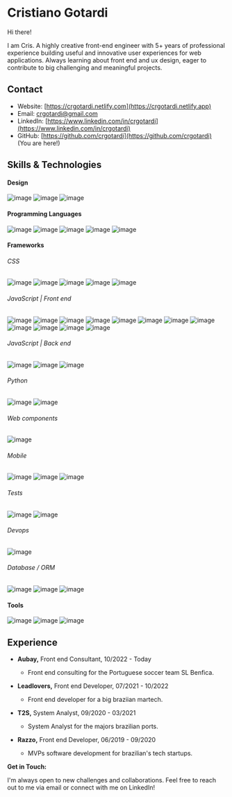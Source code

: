 # Cristiano Gotardi

Hi there! 

I am Cris. A highly creative front-end engineer with 5+ years of professional experience building useful and innovative user experiences for web applications. Always learning about front end and ux design, eager to contribute to big challenging and meaningful projects.

## Contact

* Website: [https://crgotardi.netlify.com](https://crgotardi.netlify.app)
* Email: [crgotardi@gmail.com](mailto:crgotardi@gmail.com)
* LinkedIn: [https://www.linkedin.com/in/crgotardi](https://www.linkedin.com/in/crgotardi)
* GitHub: [https://github.com/crgotardi](https://github.com/crgotardi)  (You are here!)

## Skills & Technologies

#### Design
  ![image](https://img.shields.io/badge/Adobe%20XD-470137?style=for-the-badge&logo=Adobe%20XD&logoColor=#FF61F6)
  ![image](https://img.shields.io/badge/Figma-333333?style=for-the-badge&logo=figma&logoColor=white)
  ![image](https://img.shields.io/badge/storybook-FF4785?style=for-the-badge&logo=storybook&logoColor=white)

#### Programming Languages
  ![image](https://img.shields.io/badge/HTML5-E34F26?style=for-the-badge&logo=html5&logoColor=white)
  ![image](https://img.shields.io/badge/CSS3-1572B6?style=for-the-badge&logo=css3&logoColor=white)
  ![image](https://img.shields.io/badge/JavaScript-323330?style=for-the-badge&logo=javascript&logoColor=F7DF1E)
  ![image](https://img.shields.io/badge/TypeScript-007ACC?style=for-the-badge&logo=typescript&logoColor=white)
  ![image](https://img.shields.io/badge/Python-FFD43B?style=for-the-badge&logo=python&logoColor=blue)
  
#### Frameworks

###### CSS
  ![image](https://img.shields.io/badge/Bootstrap-563D7C?style=for-the-badge&logo=bootstrap&logoColor=white)
  ![image](https://img.shields.io/badge/Bulma-00D1B2?style=for-the-badge&logo=Bulma&logoColor=white)
  ![image](https://img.shields.io/badge/postcss-DD3A0A?style=for-the-badge&logo=postcss&logoColor=white)
  ![image](https://img.shields.io/badge/Sass-CC6699?style=for-the-badge&logo=sass&logoColor=white)
  ![image](https://img.shields.io/badge/styled--components-DB7093?style=for-the-badge&logo=styled-components&logoColor=white)

###### JavaScript | Front end
  ![image](https://img.shields.io/badge/React-20232A?style=for-the-badge&logo=react&logoColor=61DAFB)
  ![image](https://img.shields.io/badge/next%20js-000000?style=for-the-badge&logo=nextdotjs&logoColor=white)
  ![image](https://img.shields.io/badge/Redux-593D88?style=for-the-badge&logo=redux&logoColor=white)
  ![image](https://img.shields.io/badge/Vue%20js-35495E?style=for-the-badge&logo=vuedotjs&logoColor=4FC08D)
  ![image](https://img.shields.io/badge/nuxt%20js-00C58E?style=for-the-badge&logo=nuxtdotjs&logoColor=white)
  ![image](https://img.shields.io/badge/Angular-DD0031?style=for-the-badge&logo=angular&logoColor=white)
  ![image](https://img.shields.io/badge/remix-000000?style=for-the-badge&logo=remix&logoColor=white)
  ![image](https://img.shields.io/badge/Solid%20JS-2C4F7C?style=for-the-badge&logo=solid&logoColor=white)
  ![image](https://img.shields.io/badge/Astro-0C1222?style=for-the-badge&logo=astro&logoColor=FDFDFE)
  ![image](https://img.shields.io/badge/shadcn%2Fui-000000?style=for-the-badge&logo=shadcnui&logoColor=white)
  ![image](https://img.shields.io/badge/ThreeJs-black?style=for-the-badge&logo=three.js&logoColor=white)
  ![image](https://img.shields.io/badge/ember%20js-E04E39?style=for-the-badge&logo=emberdotjs&logoColor=white)

###### JavaScript | Back end
  ![image](https://img.shields.io/badge/Express%20js-000000?style=for-the-badge&logo=express&logoColor=white)
  ![image](https://img.shields.io/badge/Node%20js-339933?style=for-the-badge&logo=nodedotjs&logoColor=white)
  ![image](https://img.shields.io/badge/nestjs-E0234E?style=for-the-badge&logo=nestjs&logoColor=white)

###### Python
  ![image](https://img.shields.io/badge/Flask-000000?style=for-the-badge&logo=flask&logoColor=white)
  ![image](https://img.shields.io/badge/fastapi-109989?style=for-the-badge&logo=FASTAPI&logoColor=white)

###### Web components
  ![image](https://img.shields.io/badge/lit-324FFF?style=for-the-badge&logo=lit&logoColor=white)
  
###### Mobile
  ![image](https://img.shields.io/badge/React_Native-20232A?style=for-the-badge&logo=react&logoColor=61DAFB)
  ![image](https://img.shields.io/badge/Ionic-3880FF?style=for-the-badge&logo=ionic&logoColor=white)
  ![image](https://img.shields.io/badge/Expo-1B1F23?style=for-the-badge&logo=expo&logoColor=white)

###### Tests
  ![image](https://img.shields.io/badge/Jest-C21325?style=for-the-badge&logo=jest&logoColor=white)
  ![image](https://img.shields.io/badge/Cypress-17202C?style=for-the-badge&logo=cypress&logoColor=white)

###### Devops
  ![image](https://img.shields.io/badge/Docker-2CA5E0?style=for-the-badge&logo=docker&logoColor=white)
  
###### Database / ORM
  ![image](https://img.shields.io/badge/Prisma-3982CE?style=for-the-badge&logo=Prisma&logoColor=white)
  ![image](https://img.shields.io/badge/firebase-ffca28?style=for-the-badge&logo=firebase&logoColor=black)
  ![image](https://img.shields.io/badge/GraphQl-E10098?style=for-the-badge&logo=graphql&logoColor=white)

#### Tools
  ![image](https://img.shields.io/badge/Webpack-8DD6F9?style=for-the-badge&logo=Webpack&logoColor=white)
  ![image](https://img.shields.io/badge/Vite-B73BFE?style=for-the-badge&logo=vite&logoColor=FFD62E)
  ![image](https://img.shields.io/badge/pnpm-yellow?style=for-the-badge&logo=pnpm&logoColor=white)

## Experience

* **Aubay,** Front end Consultant, 10/2022 - Today
  * Front end consulting for the Portuguese soccer team SL Benfica.
 
* **Leadlovers,** Front end Developer, 07/2021 - 10/2022
  * Front end developer for a big braziian martech.
 
* **T2S,** System Analyst, 09/2020 - 03/2021
  * System Analyst for the majors brazilian ports.
 
* **Razzo,** Front end Developer, 06/2019 - 09/2020
  * MVPs software development for brazilian's tech startups.
 
<!-- 
**Featured Projects:**

1. **[Project Name 1]:**  A brief description of your project and its purpose. 
  * Link to Repository: [https://github.com/your-username/project-name1](https://github.com/your-username/project-name1)  (if applicable)
  * Live Demo: [https://www.your-project-demo.com](https://www.your-project-demo.com)  (if applicable)
  * Key Technologies: [List 2-3 technologies used]
  * Learnings: Briefly mention what you learned during development.
  * (Optional) Consider adding a screenshot or GIF to showcase the project.

2. **[Project Name 2]:**  Follow the same format as project 1. 

**Contributions:**

* Contributed to [Project Name] ([link to repository](https://github.com/username/project-name)). (if applicable)

**Learning Journey:**

* Currently enrolled in [Course Name] on [Platform]. (if applicable)
  * (Optional) You can use badges to represent completed courses.
-->

**Get in Touch:**

I'm always open to new challenges and collaborations. Feel free to reach out to me via email or connect with me on LinkedIn!

